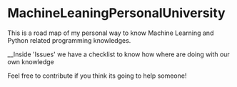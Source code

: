 # MachineLeaningPersonalUniversity
This is a road map of my personal way to know Machine Learning and Python related programming knowledges.

__Inside 'Issues' we have a checklist to know how where are doing with our own knowledge

Feel free to contribute if you think its going to help someone!

